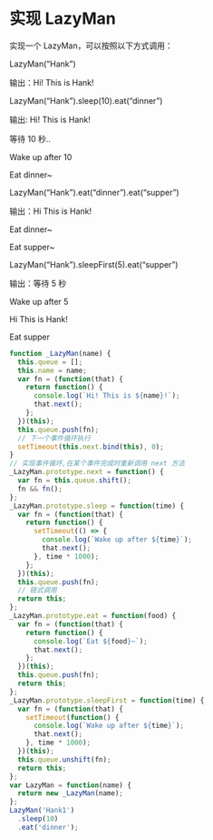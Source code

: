 # 实现 LazyMan

实现一个 LazyMan，可以按照以下方式调用：

LazyMan(“Hank”)

输出：Hi! This is Hank!

LazyMan(“Hank”).sleep(10).eat(“dinner”)

输出: Hi! This is Hank!

等待 10 秒..

Wake up after 10

Eat dinner~

LazyMan(“Hank”).eat(“dinner”).eat(“supper”)

输出：Hi This is Hank!

Eat dinner~

Eat supper~

LazyMan(“Hank”).sleepFirst(5).eat(“supper”)

输出：等待 5 秒

Wake up after 5

Hi This is Hank!

Eat supper

```js
function _LazyMan(name) {
  this.queue = [];
  this.name = name;
  var fn = (function(that) {
    return function() {
      console.log(`Hi! This is ${name}!`);
      that.next();
    };
  })(this);
  this.queue.push(fn);
  // 下一个事件循环执行
  setTimeout(this.next.bind(this), 0);
}
// 实现事件循环,在某个事件完成时重新调用 next 方法
_LazyMan.prototype.next = function() {
  var fn = this.queue.shift();
  fn && fn();
};
_LazyMan.prototype.sleep = function(time) {
  var fn = (function(that) {
    return function() {
      setTimeout(() => {
        console.log(`Wake up after ${time}`);
        that.next();
      }, time * 1000);
    };
  })(this);
  this.queue.push(fn);
  // 链式调用
  return this;
};
_LazyMan.prototype.eat = function(food) {
  var fn = (function(that) {
    return function() {
      console.log(`Eat ${food}~`);
      that.next();
    };
  })(this);
  this.queue.push(fn);
  return this;
};
_LazyMan.prototype.sleepFirst = function(time) {
  var fn = (function(that) {
    setTimeout(function() {
      console.log(`Wake up after ${time}`);
      that.next();
    }, time * 1000);
  })(this);
  this.queue.unshift(fn);
  return this;
};
var LazyMan = function(name) {
  return new _LazyMan(name);
};
LazyMan('Hank1')
  .sleep(10)
  .eat('dinner');
```
